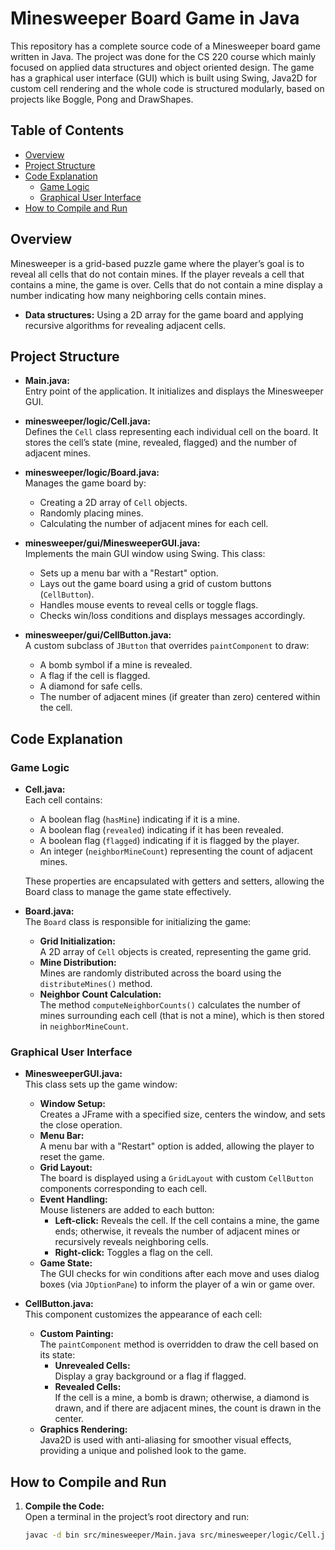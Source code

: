 # Minesweeper Board Game in Java

 This repository has a complete source code of a Minesweeper board game written in Java. The  project was done for the CS 220 course which mainly focused on applied data structures and object oriented  design. The game has a graphical user interface (GUI) which is built using Swing, Java2D  for custom cell rendering and the whole code is structured modularly, based on projects like Boggle,  Pong and DrawShapes.


## Table of Contents

- [Overview](#overview)
- [Project Structure](#project-structure)
- [ Code Explanation](#detailed-code-explanation)
  - [Game Logic](#game-logic)
  - [Graphical User Interface](#graphical-user-interface)
- [How to Compile and Run](#how-to-compile-and-run)

## Overview

Minesweeper is a grid-based puzzle game where the player’s goal is to reveal all cells that do not contain mines. If the player reveals a cell that contains a mine, the game is over. Cells that do not contain a mine display a number indicating how many neighboring cells contain mines.

- **Data structures:** Using a 2D array for the game board and applying recursive algorithms for revealing adjacent cells.

## Project Structure


- **Main.java:**  
  Entry point of the application. It initializes and displays the Minesweeper GUI.

- **minesweeper/logic/Cell.java:**  
  Defines the `Cell` class representing each individual cell on the board. It stores the cell’s state (mine, revealed, flagged) and the number of adjacent mines.

- **minesweeper/logic/Board.java:**  
  Manages the game board by:
  - Creating a 2D array of `Cell` objects.
  - Randomly placing mines.
  - Calculating the number of adjacent mines for each cell.
  
- **minesweeper/gui/MinesweeperGUI.java:**  
  Implements the main GUI window using Swing. This class:
  - Sets up a menu bar with a "Restart" option.
  - Lays out the game board using a grid of custom buttons (`CellButton`).
  - Handles mouse events to reveal cells or toggle flags.
  - Checks win/loss conditions and displays messages accordingly.

- **minesweeper/gui/CellButton.java:**  
  A custom subclass of `JButton` that overrides `paintComponent` to draw:
  - A bomb symbol if a mine is revealed.
  - A flag if the cell is flagged.
  - A diamond for safe cells.
  - The number of adjacent mines (if greater than zero) centered within the cell.

## Code Explanation

### Game Logic

- **Cell.java:**  
  Each cell contains:
  - A boolean flag (`hasMine`) indicating if it is a mine.
  - A boolean flag (`revealed`) indicating if it has been revealed.
  - A boolean flag (`flagged`) indicating if it is flagged by the player.
  - An integer (`neighborMineCount`) representing the count of adjacent mines.
  
  These properties are encapsulated with getters and setters, allowing the Board class to manage the game state effectively.

- **Board.java:**  
  The `Board` class is responsible for initializing the game:
  - **Grid Initialization:**  
    A 2D array of `Cell` objects is created, representing the game grid.
  - **Mine Distribution:**  
    Mines are randomly distributed across the board using the `distributeMines()` method.
  - **Neighbor Count Calculation:**  
    The method `computeNeighborCounts()` calculates the number of mines surrounding each cell (that is not a mine), which is then stored in `neighborMineCount`.

### Graphical User Interface

- **MinesweeperGUI.java:**  
  This class sets up the game window:
  - **Window Setup:**  
    Creates a JFrame with a specified size, centers the window, and sets the close operation.
  - **Menu Bar:**  
    A menu bar with a "Restart" option is added, allowing the player to reset the game.
  - **Grid Layout:**  
    The board is displayed using a `GridLayout` with custom `CellButton` components corresponding to each cell.
  - **Event Handling:**  
    Mouse listeners are added to each button:
    - **Left-click:** Reveals the cell. If the cell contains a mine, the game ends; otherwise, it reveals the number of adjacent mines or recursively reveals neighboring cells.
    - **Right-click:** Toggles a flag on the cell.
  - **Game State:**  
    The GUI checks for win conditions after each move and uses dialog boxes (via `JOptionPane`) to inform the player of a win or game over.

- **CellButton.java:**  
  This component customizes the appearance of each cell:
  - **Custom Painting:**  
    The `paintComponent` method is overridden to draw the cell based on its state:
    - **Unrevealed Cells:**  
      Display a gray background or a flag if flagged.
    - **Revealed Cells:**  
      If the cell is a mine, a bomb is drawn; otherwise, a diamond is drawn, and if there are adjacent mines, the count is drawn in the center.
  - **Graphics Rendering:**  
    Java2D is used with anti-aliasing for smoother visual effects, providing a unique and polished look to the game.

## How to Compile and Run

1. **Compile the Code:**  
   Open a terminal in the project’s root directory and run:
   ```bash
   javac -d bin src/minesweeper/Main.java src/minesweeper/logic/Cell.java src/minesweeper/logic/Board.java src/minesweeper/gui/MinesweeperGUI.java src/minesweeper/gui/CellButton.java
